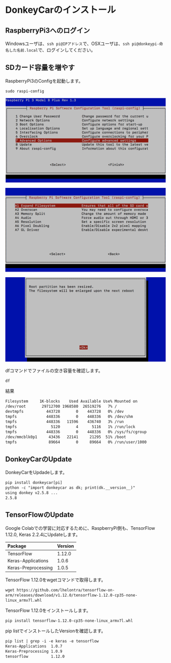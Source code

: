 # DonkeyCarのインストール

## RaspberryPi3へのログイン

Windowsユーザは、`ssh pi@IPアドレス`で、OSXユーザは、`ssh pi@donkeypi-命名した名前.local`で、ログインしてください。

## SDカード容量を増やす

RaspberryPi3のConfigを起動します。
```
sudo raspi-config
```

![](./img/conf001.png)

![](./img/conf002.png)

![](./img/conf003.png)


dfコマンドでファイルの空き容量を確認します。
```
df
```

結果
```
Filesystem     1K-blocks    Used Available Use% Mounted on
/dev/root       29712700 1968580  26519276   7% /
devtmpfs          443728       0    443728   0% /dev
tmpfs             448336       0    448336   0% /dev/shm
tmpfs             448336   11596    436740   3% /run
tmpfs               5120       4      5116   1% /run/lock
tmpfs             448336       0    448336   0% /sys/fs/cgroup
/dev/mmcblk0p1     43436   22141     21295  51% /boot
tmpfs              89664       0     89664   0% /run/user/1000
```

## DonkeyCarのUpdate

DonkeyCarをUpdadeします。
```
pip install donkeycar[pi]
python -c "import donkeycar as dk; print(dk.__version__)"
using donkey v2.5.8 ...
2.5.8
```

## TensorFlowのUpdate

Google Colabでの学習に対応するために、RaspberryPi側も、TensorFlow 1.12.0, Keras 2.2.4にUpdateします。

|Package|Version|
|:--|:--|
|TensorFlow|1.12.0|
|Keras-Applications|1.0.6|   
|Keras-Preprocessing|1.0.5|

TensorFlow 1.12.0をwgetコマンドで取得します。
```
wget https://github.com/lhelontra/tensorflow-on-arm/releases/download/v1.12.0/tensorflow-1.12.0-cp35-none-linux_armv7l.whl
```

TensorFlow 1.12.0をインストールします。
```
pip install tensorflow-1.12.0-cp35-none-linux_armv7l.whl
```

pip listでインストールしたVersionを確認します。
```
pip list | grep -i -e keras -e tensorflow
Keras-Applications  1.0.7     
Keras-Preprocessing 1.0.9        
tensorflow          1.12.0
```